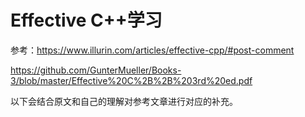 # Effective C++学习

参考：https://www.illurin.com/articles/effective-cpp/#post-comment

https://github.com/GunterMueller/Books-3/blob/master/Effective%20C%2B%2B%203rd%20ed.pdf

以下会结合原文和自己的理解对参考文章进行对应的补充。